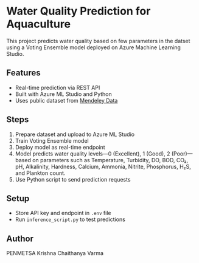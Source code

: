 # Water Quality Prediction for Aquaculture

This project predicts water quality based on few parameters in the datset using a Voting Ensemble model deployed on Azure Machine Learning Studio.

## Features
- Real-time prediction via REST API
- Built with Azure ML Studio and Python
- Uses public dataset from [Mendeley Data](https://data.mendeley.com/datasets/y78ty2g293/1)

## Steps
1. Prepare dataset and upload to Azure ML Studio
2. Train Voting Ensemble model
3. Deploy model as real-time endpoint
4. Model predicts water quality levels—0 (Excellent), 1 (Good), 2 (Poor)—based on parameters such as Temperature, Turbidity, DO, BOD, CO₂, pH, Alkalinity, Hardness, Calcium, Ammonia, Nitrite, Phosphorus, H₂S, and Plankton count.
5. Use Python script to send prediction requests

## Setup
- Store API key and endpoint in `.env` file
- Run `inference_script.py` to test predictions

## Author
PENMETSA Krishna Chaithanya Varma
